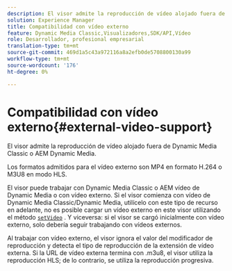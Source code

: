 ```yaml
---
description: El visor admite la reproducción de vídeo alojado fuera de Dynamic Media Classic o AEM Dynamic Media.
solution: Experience Manager
title: Compatibilidad con vídeo externo
feature: Dynamic Media Classic,Visualizadores,SDK/API,Vídeo
role: Desarrollador, profesional empresarial
translation-type: tm+mt
source-git-commit: 469d1a5c43a972116a8a2efb0de5708800130a99
workflow-type: tm+mt
source-wordcount: '176'
ht-degree: 0%

---
```



# Compatibilidad con vídeo externo{#external-video-support}

El visor admite la reproducción de vídeo alojado fuera de Dynamic Media Classic o AEM Dynamic Media.

Los formatos admitidos para el vídeo externo son MP4 en formato H.264 o M3U8 en modo HLS.

El visor puede trabajar con Dynamic Media Classic o AEM vídeo de Dynamic Media o con vídeo externo. Si el visor comienza con vídeo de Dynamic Media Classic/Dynamic Media, utilícelo con este tipo de recurso en adelante, no es posible cargar un vídeo externo en este visor utilizando el método [ `setVideo`](../../c-html5-s7-aem-asset-viewers/c-html5-video-reference/c-html5-video-viewer-20-javascriptapiref/r-html5-video-viewer-20-javascriptapiref-setvideo.md#reference-85d3422d6ce64a36ac74827120b5a17c) . Y viceversa: si el visor se cargó inicialmente con vídeo externo, solo debería seguir trabajando con vídeos externos.

Al trabajar con vídeo externo, el visor ignora el valor del modificador de reproducción y detecta el tipo de reproducción de la extensión de vídeo externa. Si la URL de vídeo externa termina con .m3u8, el visor utiliza la reproducción HLS; de lo contrario, se utiliza la reproducción progresiva.
